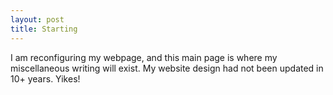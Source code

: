 ```yaml
---
layout: post
title: Starting
---
```


I am reconfiguring my webpage, and this main page is where my miscellaneous writing will exist. My website design had not been updated in 10+ years. Yikes!
